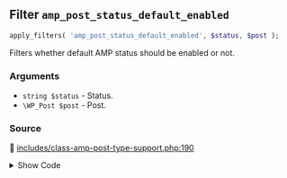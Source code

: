 ## Filter `amp_post_status_default_enabled`

```php
apply_filters( 'amp_post_status_default_enabled', $status, $post );
```

Filters whether default AMP status should be enabled or not.

### Arguments

* `string $status` - Status.
* `\WP_Post $post` - Post.

### Source

:link: [includes/class-amp-post-type-support.php:190](/includes/class-amp-post-type-support.php#L190)

<details>
<summary>Show Code</summary>

```php
$enabled = apply_filters( 'amp_post_status_default_enabled', $enabled, $post );
```

</details>
